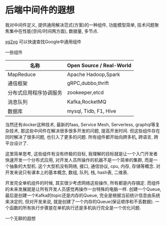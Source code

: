# 后端中间件的遐想

我对中间件定义, 提供通用解决范式(方案)的一种组件, 功能模型简单, 技术问题聚焦集中在性能(空间/时间两方面), 数据量, 多节点.

[xg2xg](https://github.com/jhuangtw-dev/xg2xg) 可以快速查找Google中通用组件

一些组件

| 名称 | Open Source / Real\-World |
| --- |  --- |
| MapReduce | Apache Hadoop,Spark |
| 通信框架 | gRPC,dubbo,thrift |
| 分布式应用程序协调服务 | zookeeper,etcd |
| 消息队列|  Kafka,RocketMQ |
| 数据库 | mysql, Tidb, F1, Hive |

当然还有docker这种技术, 最新的faas, Service Mesh, Serverless, graphql等复杂技术, 那这些中间件在解决很多很多开发的问题, 提高开发时间. 但这些组件存在同时解决了很多问题, 也引入了更多的问题. 所有组件都开始向跨多机, 跨语言, 跨平台设计了.

这里简单思考, 这些组件有没有终极的目标, 我理解的目标就是让一个入门开发者快速开发一个分布式应用, 对开发人员所操作的机器不是一个简单的集群, 而是一个抽象的大型机. 这个大型机没有网络, 接口, 通信协议, cpu, 内存, 存储等概念. 对开发来说只有课本上的基本概念, 数组, 队列, 栈, hash表, 二维表.

开发完全单机组件的时候, 其实很少考虑网络这些操作, 所有都是内存搞定. 而组件的未来发展就是让所有开发人员感觉再操作一台特殊的电脑一样. 创建一个Queue, 最后是创建一个Kafka的topic还是内存的Queue, 完全是根据当前统计信息由系统来决定的, 但对开发来说, 就是创建了一个内存的Queue(保证顺序和不丢数据). 一个函数的所有执行步骤是在单机执行还是多机执行完全是一个优化问题.

一个无聊的遐想
